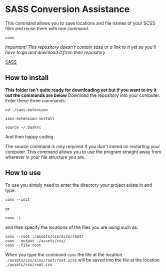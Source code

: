 # SASS Conversion Assistance

This command allows you to save locations and file names of your SCSS files and reuse them with one command.

    conv

**Important!* This repository doesn't contain sass or a link to it yet so you'll have to go and download it from their repository*

[SASS](https://github.com/sass/sass)

## How to install

**This folder isn't quite ready for downloading yet but if you want to try it out the commands are below**
Download the repository into your computer.
Enter these three commands:

    cd ./sass-extension

    sass-extension-install

    source ~/.bashrc

And then happy coding

The source command is only required if you don't intend on restarting your computer.  This command allows you to use the program straight away from wherever in your file structure you are.

## How to use

To use you simply need to enter the directory your project exists in and type:

    conv --init

or

    conv -i

and then specify the locations of the files you are using such as:

    conv --root ./assets/css/scss/root/
    conv --output ./assets/css/
    conv --file root

When you type the command `conv` the file at the location `./assets/css/scss/root/root.scss` will be saved into the file at the location `./assets/css/root.css`
